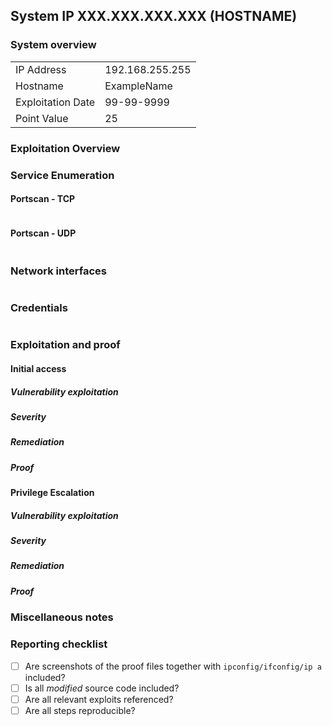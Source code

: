 ## System IP XXX.XXX.XXX.XXX (HOSTNAME)

### System overview

|                   |                 |
|-------------------|-----------------|
| IP Address        | 192.168.255.255 |
| Hostname          | ExampleName     |
| Exploitation Date | 99-99-9999      |
| Point Value       | 25              |

### Exploitation Overview

<!-- Provide a brief description of the vulnerabilities and exploitation process -->

### Service Enumeration

#### Portscan - TCP

```plaintext

```

#### Portscan - UDP 
<!-- Remove if not applicable -->
```plaintext

```

### Network interfaces

```plaintext

```

### Credentials

```plaintext

```

### Exploitation and proof

#### Initial access

##### Vulnerability exploitation

##### Severity

##### Remediation

##### Proof

#### Privilege Escalation

##### Vulnerability exploitation

##### Severity

##### Remediation

##### Proof

### Miscellaneous notes
<!-- Use this section to keep notes for yourself (e.g. loose ends, interesting intermediary findings, etc.), optionally remove it before merging with the master report -->

### Reporting checklist
<!-- Remove before merging with the master report -->
- [ ] Are screenshots of the proof files together with `ipconfig/ifconfig/ip a` included?
- [ ] Is all *modified* source code included?
- [ ] Are all relevant exploits referenced?
- [ ] Are all steps reproducible?